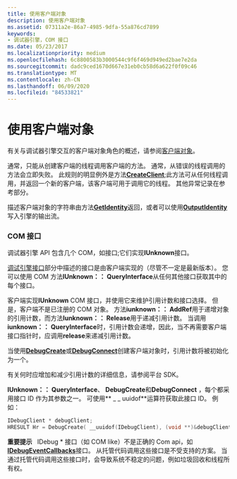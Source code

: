 ```yaml
---
title: 使用客户端对象
description: 使用客户端对象
ms.assetid: 07311a2e-86a7-4985-9dfa-55a876cd7899
keywords:
- 调试器引擎，COM 接口
ms.date: 05/23/2017
ms.localizationpriority: medium
ms.openlocfilehash: 6c8800583b3000544c9f6f469d949ed2bae7e2da
ms.sourcegitcommit: dadc9ced1670d667e31eb0cb58d6a622f0f09c46
ms.translationtype: MT
ms.contentlocale: zh-CN
ms.lasthandoff: 06/09/2020
ms.locfileid: "84533821"
---
```

# <a name="using-client-objects"></a>使用客户端对象


有关与调试器引擎交互的客户端对象角色的概述，请参阅[客户端对象](client-objects.md)。

通常，只能从创建客户端的线程调用客户端的方法。 通常，从错误的线程调用的方法会立即失败。 此规则的明显例外是方法[**CreateClient**](https://docs.microsoft.com/windows-hardware/drivers/ddi/dbgeng/nf-dbgeng-idebugclient5-createclient);此方法可从任何线程调用，并返回一个新的客户端，该客户端可用于调用它的线程。 其他异常记录在参考部分。

描述客户端对象的字符串由方法[**GetIdentity**](https://docs.microsoft.com/windows-hardware/drivers/ddi/dbgeng/nf-dbgeng-idebugclient5-getidentity)返回，或者可以使用[**OutputIdentity**](https://docs.microsoft.com/windows-hardware/drivers/ddi/dbgeng/nf-dbgeng-idebugclient5-outputidentity)写入引擎的输出流。

### <a name="span-idcom_interfacesspanspan-idcom_interfacesspancom-interfaces"></a><span id="com_interfaces"></span><span id="COM_INTERFACES"></span>COM 接口

调试器引擎 API 包含几个 COM，如接口;它们实现**IUnknown**接口。

[调试引擎接口](client-com-interfaces.md)部分中描述的接口是由客户端实现的（尽管不一定是最新版本）。 您可以使用 COM 方法**IUnknown：： QueryInterface**从任何其他接口获取其中的每个接口。

客户端实现**IUnknown** COM 接口，并使用它来维护引用计数和接口选择。 但是，客户端不是已注册的 COM 对象。 方法**iunknown：： AddRef**用于递增对象的引用计数，而方法**Iunknown：： Release**用于递减引用计数。 当调用**iunknown：： QueryInterface**时，引用计数会递增，因此，当不再需要客户端接口指针时，应调用**release**来递减引用计数。

当使用[**DebugCreate**](https://docs.microsoft.com/windows-hardware/drivers/ddi/dbgeng/nf-dbgeng-debugcreate)或[**DebugConnect**](https://docs.microsoft.com/windows-hardware/drivers/ddi/dbgeng/nf-dbgeng-debugconnect)创建客户端对象时，引用计数将被初始化为一个。

有关何时应增加和减少引用计数的详细信息，请参阅平台 SDK。

**IUnknown：： QueryInterface**、 **DebugCreate**和**DebugConnect** ，每个都采用接口 ID 作为其参数之一。 可使用** \_ \_ uuidof**运算符获取此接口 ID。 例如：

```cpp
IDebugClient * debugClient;
HRESULT Hr = DebugCreate( __uuidof(IDebugClient), (void **)&debugClient );
```

**重要提示**   IDebug \* 接口（如 COM like）不是正确的 Com api，如[**IDebugEventCallbacks**](https://docs.microsoft.com/windows-hardware/drivers/ddi/dbgeng/nn-dbgeng-idebugeventcallbacks)接口。 从托管代码调用这些接口是不受支持的方案。 当通过托管代码调用这些接口时，会导致系统不稳定的问题，例如垃圾回收和线程所有权。

 

 

 





